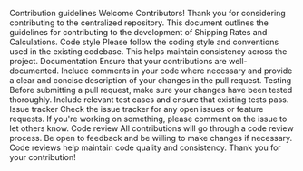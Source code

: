 Contribution guidelines Welcome Contributors! Thank you for considering contributing to the centralized repository. 
This document outlines the guidelines for contributing to the development of Shipping Rates and Calculations. 
Code style Please follow the coding style and conventions used in the existing codebase. This helps maintain consistency across the project. Documentation Ensure that your contributions are well-documented. 
Include comments in your code where necessary and provide a clear and concise description of your changes in the pull request. 
Testing Before submitting a pull request, make sure your changes have been tested thoroughly. 
Include relevant test cases and ensure that existing tests pass. Issue tracker Check the issue tracker for any open issues or feature requests. 
If you're working on something, please comment on the issue to let others know. 
Code review All contributions will go through a code review process. Be open to feedback and be willing to make changes if necessary. 
Code reviews help maintain code quality and consistency. 
Thank you for your contribution!
